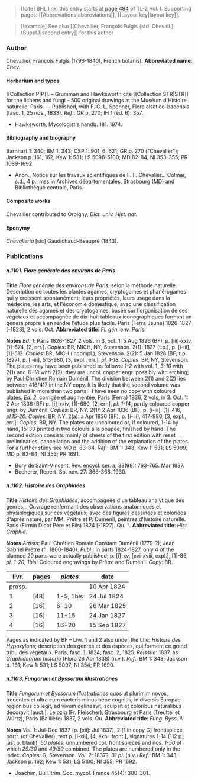 > [!cite] BHL link: this entry starts at [page 494](https://www.biodiversitylibrary.org/page/33120625) of TL-2 Vol. I.
> Supporting pages: [[Abbreviations|abbreviations]], [[Layout key|layout key]].

> [!example] See also [[Chevallier, François Fulgis {std. Chevall.} (Suppl.)|second entry]] for this author

### Author

Chevallier, François Fulgis (1796-1840), French botanist. 
**Abbreviated name**: *Chev.*

#### Herbarium and types

[[Collection P|P]]. – Grumman and Hawksworth cite [[Collection STR|STR]] for the lichens and fungi – 500 original drawings at the Muséum d'Histoire naturelle, Paris. — Published, with F. C. L. Spenner, Flora alsatico-badensis (fasc. 1, 25 nos., 1833).
*Ref*.: GR p. 270; IH 1 (ed. 6): 357.
- Hawksworth, Mycologist's handb. 181. 1974.

#### Bibliography and biography

Barnhart 1: 340; BM 1: 343; CSP 1: 901, 6: 621; GR p. 270 ("Chevalier"); Jackson p. 161, 162; Kew 1: 531; LS 5096-5100; MD 82-84; NI 353-355; PR 1689-1692.
- Anon., Notice sur les travaux scientifiques de F. F. Chevalier... Colmar, s.d., 4 p., mss in Archives départementales, Strasbourg (MD) and Bibliothèque centrale, Paris.

#### Composite works

Chevallier contributed to Orbigny, *Dict. univ. Hist. nat.*

#### Eponymy

*Chevalieria* \[sic\] Gaudichaud-Beaupré (1843).

### Publications

##### n.1101. Flore générale des environs de Paris

**Title**
*Flore générale des environs de Paris*, selon la méthode naturelle. Description de toutes les plantes agames, cryptogames et phanérogames qui y croissent spontanément; leurs propriétés, leurs usage dans la médecine, les arts, et l'économie domestique; avec une classification naturelle des agames et des cryptogames, basée sur l'organisation de ces végétaux et accompagnée de dix-huit tableaux iconographiques formant un genera propre à en rendre l'étude plus facile. Paris (Ferra Jeune) 1826-1827 \[-1828\], 2 vols. Oct.
**Abbreviated title**: *Fl. gén. env. Paris*.

**Notes**
*Ed. 1*: Paris 1826-1827, 2 vols. in 3, oct.
1: 5 Aug 1826 (BF), p. \[iii\]-xxiv, \[1\]-674, \[2, err.\]. *Copies*: BR, MICH, NY, Stevenson. 2(1): 1827 (t.p.), p. \[i-iii\], \[1\]-512. *Copies*: BR, MICH (incompl.), Stevenson. 2(2): 5 Jan 1828 (BF; t.p. 1827), p. \[i-iii\], 513-980, \[3, expl., err.\], *pl. 1-18. Copies*: BR, NY, Stevenson.
The plates may have been published as follows: *1-2* with vol. 1, *3-10* with 2(1) and *11-18* with 2(2); they are uncol. copper engr. possibly with etching, by Paul Christien Romain Duménil. The division between 2(1) and 2(2) lies between 416/417 in the NY copy. It is likely that the second volume was published in more than two parts. -I have seen no copy with coloured plates.
*Ed. 2*: corrigée et augmentée, Paris (Ferra) 1836, 2 vols, in 3. Oct. 1: 2 Apr 1836 (BF) p. \[i\]-xxiv, \[1\]-680, \[2, err.\], *pl. 1-14*, partly coloured copper engr. by Duménil. *Copies*: BR, NY.
2(1): 2 Apr 1836 (BF), p. \[i-iii\], \[1\]-416, *pl.15-20. Copies*: BR, NY. 2(a): a Apr 1836 (BF), p. \[i-iii\], 417-980, \[3, expl., err.\]. *Copies*: BR, NY. The plates are uncoloured or, if coloured, 1-14 by hand, 15-30 printed in two colours à la poupée, finished by hand. The second edition consists mainly of sheets of the first edition with reset preliminaries, cancellation and the addition of the explanation of the plates. For a further study see MD p. 83-84.
*Ref*.: BM 1: 343; Kew 1: 531; LS 5099; MD p. 82-84; NI 353; PR 1691.
- Bory de Saint-Vincent, Rev. encycl. ser. a, 33(99): 763-765. Mar 1837.
- Becherer, Repert. Sp. nov. 27: 366-368. 1930.

##### n.1102. Histoire des Graphidées

**Title**
*Histoire des Graphidées*, accompagnée d'un tableau analytique des genres... Ouvrage renfermant des observations anatomiques et physiologiques sur ces végétaux; avec des figures dessinées et coloriées d'aprés nature, par MM. Prêtre et P. Duménil, peintres d'histoire naturelle. Paris (Firmin Didot Père et Fils) 1824 \[-1827\]. Qu. †.
**Abbreviated title**: *Hist. Graphid.*

**Notes**
*Artists*: Paul Chrétien Romain Constant Duménil (1779-?); Jean Gabriel Prêtre (fl. 1800-1840).
*Publ*.: In parts 1824-1827, only 4 of the planned 20 parts were actually published; p. \[i\]-xv, \[xvi-xviii, expl.\], \[1\]-86, *pl. 1-20, 1bis.* Coloured engravings by Prêtre and Duménil.
*Copy*: BR.

|livr.	|pages	|*plates*	|date	|
|---	|---	|---	|---	|
|prosp.	|	|	|10 Apr 1824	|
|1	|\[48\]	|1-5, 1bis	|24 Jul 1824	|
|2	|\[16\]	|6-10	|26 Mar 1825|
|3	|\[16\]	|11-15	|24 Jan 1827|
|4	|\[16\]	|16-20	|15 Sep 1827|

Pages as indicated by BF – Livr. 1 and 2 also under the title: *Histoire des Hypoxylons*; description des genres et des espèces, qui forment ce grand tribu des végétaux. Paris, fasc. 1, 1824; fasc. 2, 1825.
*Reissue*: 1837, as *Graphidearum historia* (Flora 28 Apr 1838) (n.v.).
*Ref*.: BM 1: 343; Jackson p. 161; Kew 1: 531; LS 5097; NI 354; PR 1690.

##### n.1103. Fungorum et Byssorum illustrationes

**Title**
*Fungorum et Byssorum illustrationes* quos ut plurimim novos, trecentes et ultra cum caeteris minus bene cognitis, in diversis Europae regionibus collegit, ad vivum delineavit, sculpsit et coloribus naturalibus decoravit \[auct.\]. Leipzig (Fr. Fleischer), Strasbourg et Paris (Treuttel et Würtz), Paris (Baillière) 1837, 2 vols. Qu.
**Abbreviated title**: *Fung. Byss. ill.*

**Notes**
*Vol. 1*: Jul-Dec 1837 (p. \[xii\]: Jul 1837), 2 \[1 in copy G\] frontispiece portr. (of Chevallier), text p. \[i-xii\], \[4, expl. front.\], signatures 1-14 (112 p., last p. blank), *50 plates*: unnumbered col. frontispieces and nos. *1-50* of which *29/30* and *49/50* combined. The plates are numbered only in the index. *Copies*: G, Stevenson.
*Vol. 2*: 1837?, *31 pl*. (n.v.)
*Ref*.: BM 1: 343; Jackson p. 162; Kew 1: 531; LS 5100; NI 355; PR 1692.
- Joachim, Bull. trim. Soc. mycol. France 45(4): 300-301.

